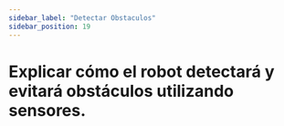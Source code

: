 ```yaml
---
sidebar_label: "Detectar Obstaculos"
sidebar_position: 19
---
```


# Explicar cómo el robot detectará y evitará obstáculos utilizando sensores.
